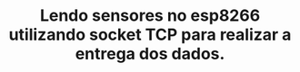 <b><h1 align="center">Lendo sensores no esp8266 utilizando socket TCP para realizar a entrega dos dados.</h1></b>

